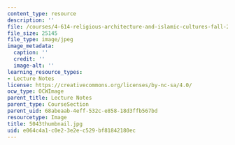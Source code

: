 ```yaml
---
content_type: resource
description: ''
file: /courses/4-614-religious-architecture-and-islamic-cultures-fall-2002/e064c4a1c0e23e2ec529bf81842180ec_5043thumbnail.jpg
file_size: 25145
file_type: image/jpeg
image_metadata:
  caption: ''
  credit: ''
  image-alt: ''
learning_resource_types:
- Lecture Notes
license: https://creativecommons.org/licenses/by-nc-sa/4.0/
ocw_type: OCWImage
parent_title: Lecture Notes
parent_type: CourseSection
parent_uid: 68abeaab-4eff-532c-e858-18d3ffb567bd
resourcetype: Image
title: 5043thumbnail.jpg
uid: e064c4a1-c0e2-3e2e-c529-bf81842180ec
---
```

